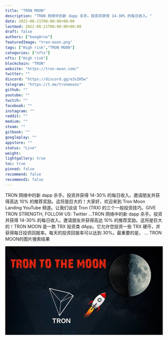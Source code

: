 ```yaml
---
title: "TRON MOON"
description: "TRON 网络中的新 dapp 杀手。投资并获得 14-30% 的每日收入。"
date: 2022-08-21T00:00:00+08:00
lastmod: 2022-08-21T00:00:00+08:00
draft: false
authors: ["boogArno"]
featuredImage: "tron-moon.png"
tags: ["High risk","TRON MOON"]
categories: ["nfts"]
nfts: ["High risk"]
blockchain: "TRON"
website: "https://tron-moon.com/"
twitter: ""
discord: "https://discord.gg/e3sZH5w"
telegram: "https://t.me/tronmoons"
github: ""
youtube: ""
twitch: ""
facebook: ""
instagram: ""
reddit: ""
medium: ""
steam: ""
gitbook: ""
googleplay: ""
appstore: ""
status: "Live"
weight: 
lightgallery: true
toc: true
pinned: false
recommend: false
recommend1: false
---
```

TRON 网络中的新 dapp 杀手。投资并获得 14-30% 的每日收入。邀请朋友并获得高达 10% 的推荐奖励。这将是巨大的！大家好，欢迎来到 Tron Moon Landing YouTube 频道。让我们谈谈 Tron (TRX) 的三个一般投资技巧。GIVE TRON STRENGTH, FOLLOW US: Twitter ...TRON 网络中的新 dapp 杀手。投资并获得 14-30% 的每日收入。邀请朋友并获得高达 10% 的推荐奖励。这将是巨大的！TRON MOON 是一款 TRX 投资类 dApp。它允许您投资一些 TRX 硬币，并获得每日投资回报率。每天的投资回报率可以达到 30%。最重要的是， ...
TRON MOON的图片搜索结果

![E2YXnR5X0AEjL53](E2YXnR5X0AEjL53.jpg)